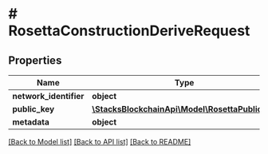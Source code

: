 # # RosettaConstructionDeriveRequest

## Properties

Name | Type | Description | Notes
------------ | ------------- | ------------- | -------------
**network_identifier** | **object** |  |
**public_key** | [**\StacksBlockchainApi\Model\RosettaPublicKey**](RosettaPublicKey.md) |  |
**metadata** | **object** |  | [optional]

[[Back to Model list]](../../README.md#models) [[Back to API list]](../../README.md#endpoints) [[Back to README]](../../README.md)
